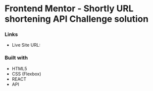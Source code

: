 # Frontend Mentor - Shortly URL shortening API Challenge solution

### Links

- Live Site URL:

### Built with

- HTML5
- CSS (Flexbox)
- REACT
- API
